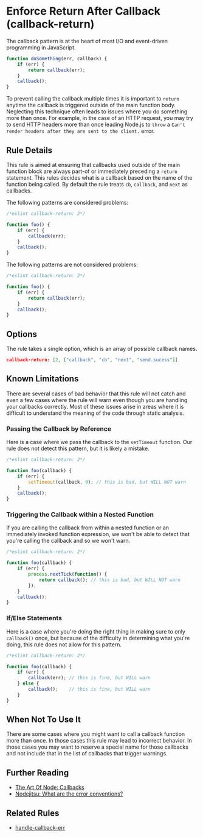 # Enforce Return After Callback (callback-return)

The callback pattern is at the heart of most I/O and event-driven programming
 in JavaScript.

```js
function doSomething(err, callback) {
    if (err) {
        return callback(err);
    }
    callback();
}
```

To prevent calling the callback multiple times it is important to `return` anytime the callback is triggered outside
 of the main function body. Neglecting this technique often leads to issues where you do something more than once.
 For example, in the case of an HTTP request, you may try to send HTTP headers more than once leading Node.js to `throw`
 a `Can't render headers after they are sent to the client.` error.

## Rule Details

This rule is aimed at ensuring that callbacks used outside of the main function block are always part-of or immediately
preceding a `return` statement. This rules decides what is a callback based on the name of the function being called.
By default the rule treats `cb`, `callback`, and `next` as callbacks.

The following patterns are considered problems:

```js
/*eslint callback-return: 2*/

function foo() {
    if (err) {
        callback(err);
    }
    callback();
}
```

The following patterns are not considered problems:

```js
/*eslint callback-return: 2*/

function foo() {
    if (err) {
        return callback(err);
    }
    callback();
}
```

## Options

The rule takes a single option, which is an array of possible callback names.

```json
callback-return: [2, ["callback", "cb", "next", "send.sucess"]]
```

## Known Limitations

There are several cases of bad behavior that this rule will not catch and even a few cases where
the rule will warn even though you are handling your callbacks correctly. Most of these issues arise
in areas where it is difficult to understand the meaning of the code through static analysis.

### Passing the Callback by Reference

Here is a case where we pass the callback to the `setTimeout` function. Our rule does not detect this pattern, but
it is likely a mistake.

```js
/*eslint callback-return: 2*/

function foo(callback) {
    if (err) {
        setTimeout(callback, 0); // this is bad, but WILL NOT warn
    }
    callback();
}
```

### Triggering the Callback within a Nested Function

If you are calling the callback from within a nested function or an immediately invoked
function expression, we won't be able to detect that you're calling the callback and so
we won't warn.

```js
/*eslint callback-return: 2*/

function foo(callback) {
    if (err) {
        process.nextTick(function() {
            return callback(); // this is bad, but WILL NOT warn
        });
    }
    callback();
}
```

### If/Else Statements

Here is a case where you're doing the right thing in making sure to only `callback()` once, but because of the
difficulty in determining what you're doing, this rule does not allow for this pattern.

```js
/*eslint callback-return: 2*/

function foo(callback) {
    if (err) {
        callback(err); // this is fine, but WILL warn
    } else {
        callback();    // this is fine, but WILL warn
    }
}
```

## When Not To Use It

There are some cases where you might want to call a callback function more than once. In those cases this rule
 may lead to incorrect behavior. In those cases you may want to reserve a special name for those callbacks and
 not include that in the list of callbacks that trigger warnings.


## Further Reading

* [The Art Of Node: Callbacks](https://github.com/maxogden/art-of-node#callbacks)
* [Nodejitsu: What are the error conventions?](http://docs.nodejitsu.com/articles/errors/what-are-the-error-conventions)

## Related Rules

* [handle-callback-err](handle-callback-err.md)
